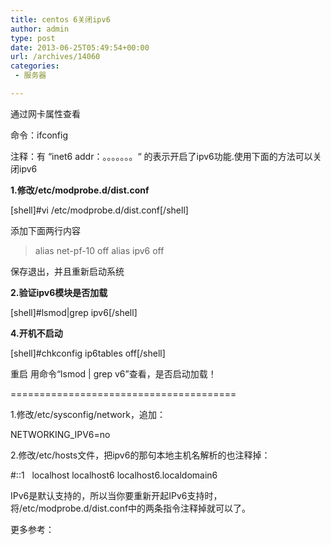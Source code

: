 ```yaml
---
title: centos 6关闭ipv6
author: admin
type: post
date: 2013-06-25T05:49:54+00:00
url: /archives/14060
categories:
 - 服务器

---
```

通过网卡属性查看

命令：ifconfig

注释：有 “inet6 addr：。。。。。。。“ 的表示开启了ipv6功能.使用下面的方法可以关闭ipv6

**1.修改/etc/modprobe.d/dist.conf**

[shell]#vi /etc/modprobe.d/dist.conf[/shell]

添加下面两行内容

> alias net-pf-10 off
> alias ipv6 off

保存退出，并且重新启动系统

**2.验证ipv6模块是否加载**

[shell]#lsmod|grep ipv6[/shell]

**4.开机不启动**

[shell]#chkconfig ip6tables off[/shell]

重启 用命令“lsmod | grep v6”查看，是否启动加载！

=======================================

1.修改/etc/sysconfig/network，追加：

NETWORKING_IPV6=no

2.修改/etc/hosts文件，把ipv6的那句本地主机名解析的也注释掉：

#::1   localhost localhost6 localhost6.localdomain6

IPv6是默认支持的，所以当你要重新开起IPv6支持时，将/etc/modprobe.d/dist.conf中的两条指令注释掉就可以了。

更多参考：